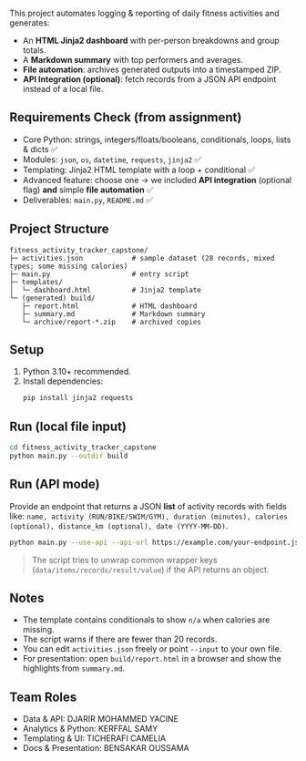 This project automates logging & reporting of daily fitness activities and generates:
- An **HTML Jinja2 dashboard** with per-person breakdowns and group totals.
- A **Markdown summary** with top performers and averages.
- **File automation**: archives generated outputs into a timestamped ZIP.
- **API Integration (optional)**: fetch records from a JSON API endpoint instead of a local file.

## Requirements Check (from assignment)
- Core Python: strings, integers/floats/booleans, conditionals, loops, lists & dicts ✅
- Modules: `json`, `os`, `datetime`, `requests`, `jinja2` ✅
- Templating: Jinja2 HTML template with a loop + conditional ✅
- Advanced feature: choose one → we included **API integration** (optional flag) **and** simple **file automation** ✅
- Deliverables: `main.py`, `README.md` ✅

## Project Structure
```
fitness_activity_tracker_capstone/
├─ activities.json            # sample dataset (28 records, mixed types; some missing calories)
├─ main.py                    # entry script
├─ templates/
│  └─ dashboard.html          # Jinja2 template
└─ (generated) build/
   ├─ report.html             # HTML dashboard
   ├─ summary.md              # Markdown summary
   └─ archive/report-*.zip    # archived copies
```

## Setup
1. Python 3.10+ recommended.
2. Install dependencies:
   ```bash
   pip install jinja2 requests
   ```

## Run (local file input)
```bash
cd fitness_activity_tracker_capstone
python main.py --outdir build
```

## Run (API mode)
Provide an endpoint that returns a JSON **list** of activity records with fields like:
`name, activity (RUN/BIKE/SWIM/GYM), duration (minutes), calories (optional), distance_km (optional), date (YYYY-MM-DD)`.

```bash
python main.py --use-api --api-url https://example.com/your-endpoint.json --outdir build
```

> The script tries to unwrap common wrapper keys (`data/items/records/result/value`) if the API returns an object.

## Notes
- The template contains conditionals to show `n/a` when calories are missing.
- The script warns if there are fewer than 20 records.
- You can edit `activities.json` freely or point `--input` to your own file.
- For presentation: open `build/report.html` in a browser and show the highlights from `summary.md`.

## Team Roles 
- Data & API: DJARIR MOHAMMED YACINE  
- Analytics & Python: KERFFAL SAMY  
- Templating & UI: TICHERAFI CAMELIA  
- Docs & Presentation: BENSAKAR OUSSAMA

